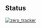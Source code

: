 ## Status

[![zero_tracker](https://catalog.flipperzero.one/application/zero_tracker/widget)](https://catalog.flipperzero.one/application/zero_tracker/page)